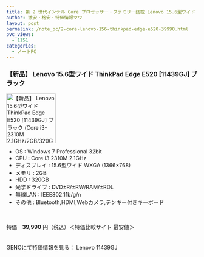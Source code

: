 ```yaml
---
title: 第 2 世代インテル Core プロセッサー・ファミリー搭載 Lenovo 15.6型ワイド ThinkPad Edge E520 特価39990円！
author: 激安・格安・特価情報ツウ
layout: post
permalink: /note_pc/2-core-lenovo-156-thinkpad-edge-e520-39990.html
pvc_views:
  - 1151
categories:
  - ノートPC
---
```

### 【新品】 Lenovo 15.6型ワイド ThinkPad Edge E520 [11439GJ] ブラック

<div class="img-bg2 img_L">
  <img border="0" alt="【新品】 Lenovo 15.6型ワイド ThinkPad Edge E520 [11439GJ] ブラック (Core i3-2310M 2.1GHz/2GB/320GB/Sマルチ/無線/BT/WebCam/テンキー/7 Pro) " src="http://i2.wp.com/geno.co.jp/Goods/ImgGA11092260_M.jpg?w=130"width="130" data-recalc-dims="1" /><br /> <img border="0" src="http://i1.wp.com/www10.a8.net/0.gif?resize=1%2C1" alt="" data-recalc-dims="1" />
</div>

<!--more-->

  * OS : Windows 7 Professional 32bit
  * CPU : Core i3 2310M 2.1GHz
  * ディスプレイ : 15.6型ワイド WXGA (1366&#215;768) 
  * メモリ : 2GB 
  * HDD : 320GB 
  * 光学ドライブ : DVD±R/±RW/RAM/±RDL 
  * 無線LAN : IEEE802.11b/g/n
  * その他 : Bluetooth,HDMI,Webカメラ,テンキー付きキーボード 

<br clear="all" /> 

特価　<span class="tokka-price"><strong>39,990</strong></span> 円（税込）＜特価比較サイト 最安値＞

　  
GENOにて特価情報を見る： <span class="fs150p">Lenovo 11439GJ</span>